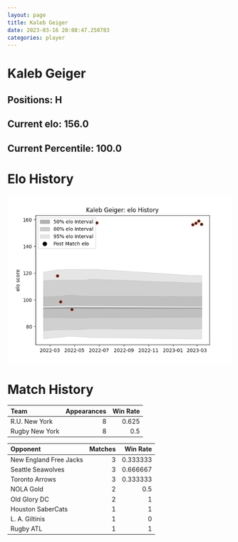 ```yaml
---  
layout: page  
title: Kaleb Geiger  
date: 2023-03-16 20:08:47.250783  
categories: player  
---
```

# Kaleb Geiger

## Positions: H

## Current elo: 156.0

## Current Percentile: 100.0

# Elo History


![elo history](history_KalebGeiger.png)
# Match History


| Team           |   Appearances |   Win Rate |
|:---------------|--------------:|-----------:|
| R.U. New York  |             8 |      0.625 |
| Rugby New York |             8 |      0.5   |

| Opponent               |   Matches |   Win Rate |
|:-----------------------|----------:|-----------:|
| New England Free Jacks |         3 |   0.333333 |
| Seattle Seawolves      |         3 |   0.666667 |
| Toronto Arrows         |         3 |   0.333333 |
| NOLA Gold              |         2 |   0.5      |
| Old Glory DC           |         2 |   1        |
| Houston SaberCats      |         1 |   1        |
| L. A. Giltinis         |         1 |   0        |
| Rugby ATL              |         1 |   1        |